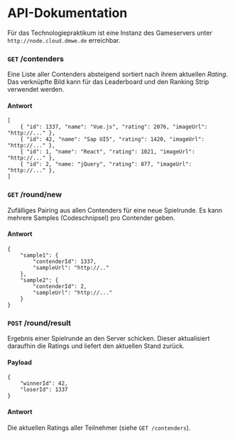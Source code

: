 # API-Dokumentation

Für das Technologiepraktikum ist eine Instanz des Gameservers unter ``http://node.cloud.dmwe.de`` erreichbar.

### `GET` /contenders

Eine Liste aller Contenders absteigend sortiert nach ihrem aktuellen *Rating*. Das verknüpfte Bild kann für das Leaderboard und den Ranking Strip verwendet werden.

#### Antwort


```
[
    { "id": 1337, "name": "Vue.js", "rating": 2076, "imageUrl": "http://..." },
    { "id": 42, "name": "Sap UI5", "rating": 1420, "imageUrl": "http://..." },
    { "id": 1, "name": "React", "rating": 1021, "imageUrl": "http://..." },
    { "id": 2, "name: "jQuery", "rating": 877, "imageUrl": "http://..." },
]
```

### `GET` /round/new

Zufälliges Pairing aus allen Contenders für eine neue Spielrunde. Es kann mehrere Samples (Codeschnipsel) pro Contender geben.

#### Antwort

```
{
    "sample1": {
        "contenderId": 1337,
        "sampleUrl": "http://.."
    },
    "sample2": {
        "contenderId": 2,
        "sampleUrl": "http://..."
    }
}
```

### `POST` /round/result

Ergebnis einer Spielrunde an den Server schicken. Dieser aktualisiert daraufhin die Ratings und liefert den aktuellen Stand zurück.

#### Payload

```
{
    "winnerId": 42,
    "loserId": 1337
}
```

#### Antwort

Die aktuellen Ratings aller Teilnehmer (siehe `GET /contenders`).
